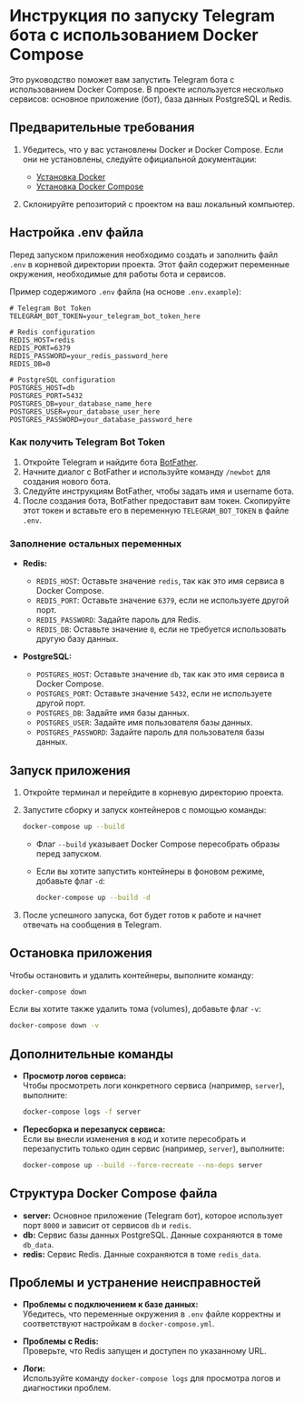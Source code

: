 # Инструкция по запуску Telegram бота с использованием Docker Compose

Это руководство поможет вам запустить Telegram бота с использованием Docker Compose. В проекте используется несколько сервисов: основное приложение (бот), база данных PostgreSQL и Redis.

## Предварительные требования

1. Убедитесь, что у вас установлены Docker и Docker Compose. Если они не установлены, следуйте официальной документации:
   - [Установка Docker](https://docs.docker.com/get-docker/)
   - [Установка Docker Compose](https://docs.docker.com/compose/install/)

2. Склонируйте репозиторий с проектом на ваш локальный компьютер.

## Настройка .env файла

Перед запуском приложения необходимо создать и заполнить файл `.env` в корневой директории проекта. Этот файл содержит переменные окружения, необходимые для работы бота и сервисов.

Пример содержимого `.env` файла (на основе `.env.example`):

```plaintext
# Telegram Bot Token
TELEGRAM_BOT_TOKEN=your_telegram_bot_token_here

# Redis configuration
REDIS_HOST=redis
REDIS_PORT=6379
REDIS_PASSWORD=your_redis_password_here
REDIS_DB=0

# PostgreSQL configuration
POSTGRES_HOST=db
POSTGRES_PORT=5432
POSTGRES_DB=your_database_name_here
POSTGRES_USER=your_database_user_here
POSTGRES_PASSWORD=your_database_password_here
```

### Как получить Telegram Bot Token

1. Откройте Telegram и найдите бота [BotFather](https://t.me/BotFather).
2. Начните диалог с BotFather и используйте команду `/newbot` для создания нового бота.
3. Следуйте инструкциям BotFather, чтобы задать имя и username бота.
4. После создания бота, BotFather предоставит вам токен. Скопируйте этот токен и вставьте его в переменную `TELEGRAM_BOT_TOKEN` в файле `.env`.

### Заполнение остальных переменных

- **Redis:**
  - `REDIS_HOST`: Оставьте значение `redis`, так как это имя сервиса в Docker Compose.
  - `REDIS_PORT`: Оставьте значение `6379`, если не используете другой порт.
  - `REDIS_PASSWORD`: Задайте пароль для Redis.
  - `REDIS_DB`: Оставьте значение `0`, если не требуется использовать другую базу данных.

- **PostgreSQL:**
  - `POSTGRES_HOST`: Оставьте значение `db`, так как это имя сервиса в Docker Compose.
  - `POSTGRES_PORT`: Оставьте значение `5432`, если не используете другой порт.
  - `POSTGRES_DB`: Задайте имя базы данных.
  - `POSTGRES_USER`: Задайте имя пользователя базы данных.
  - `POSTGRES_PASSWORD`: Задайте пароль для пользователя базы данных.

## Запуск приложения

1. Откройте терминал и перейдите в корневую директорию проекта.

2. Запустите сборку и запуск контейнеров с помощью команды:

   ```bash
   docker-compose up --build
   ```

   - Флаг `--build` указывает Docker Compose пересобрать образы перед запуском.
   - Если вы хотите запустить контейнеры в фоновом режиме, добавьте флаг `-d`:

     ```bash
     docker-compose up --build -d
     ```

3. После успешного запуска, бот будет готов к работе и начнет отвечать на сообщения в Telegram.

## Остановка приложения

Чтобы остановить и удалить контейнеры, выполните команду:

```bash
docker-compose down
```

Если вы хотите также удалить тома (volumes), добавьте флаг `-v`:

```bash
docker-compose down -v
```

## Дополнительные команды

- **Просмотр логов сервиса:**  
  Чтобы просмотреть логи конкретного сервиса (например, `server`), выполните:

  ```bash
  docker-compose logs -f server
  ```

- **Пересборка и перезапуск сервиса:**  
  Если вы внесли изменения в код и хотите пересобрать и перезапустить только один сервис (например, `server`), выполните:

  ```bash
  docker-compose up --build --force-recreate --no-deps server
  ```

## Структура Docker Compose файла

- **server:** Основное приложение (Telegram бот), которое использует порт `8000` и зависит от сервисов `db` и `redis`.
- **db:** Сервис базы данных PostgreSQL. Данные сохраняются в томе `db_data`.
- **redis:** Сервис Redis. Данные сохраняются в томе `redis_data`.

## Проблемы и устранение неисправностей

- **Проблемы с подключением к базе данных:**  
  Убедитесь, что переменные окружения в `.env` файле корректны и соответствуют настройкам в `docker-compose.yml`.

- **Проблемы с Redis:**  
  Проверьте, что Redis запущен и доступен по указанному URL.

- **Логи:**  
  Используйте команду `docker-compose logs` для просмотра логов и диагностики проблем.